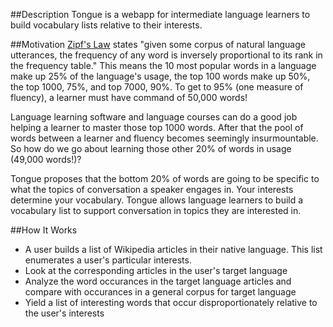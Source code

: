 ##Description
Tongue is a webapp for intermediate language learners to build vocabulary lists relative to their interests.

##Motivation
[Zipf's Law](https://en.wikipedia.org/wiki/Zipf%27s_law) states "given some corpus of natural language utterances, the frequency of any word is inversely proportional to its rank in the frequency table." This means the 10 most popular words in a language make up 25% of the language's usage, the top 100 words make up 50%, the top 1000, 75%, and top 7000, 90%. To get to 95% (one measure of fluency), a learner must have command of 50,000 words!

Language learning software and language courses can do a good job helping a learner to master those top 1000 words. After that the pool of words between a learner and fluency becomes seemingly insurmountable. So how do we go about learning those other 20% of words in usage (49,000 words!)?

Tongue proposes that the bottom 20% of words are going to be specific to what the topics of conversation a speaker engages in. Your interests determine your vocabulary. Tongue allows language learners to build a vocabulary list to support conversation in topics they are interested in.

##How It Works
* A user builds a list of Wikipedia articles in their native language. This list enumerates a user's particular interests.
* Look at the corresponding articles in the user's target language
* Analyze the word occurances in the target language articles and compare with occurances in a general corpus for target language
* Yield a list of interesting words that occur disproportionately relative to the user's interests


